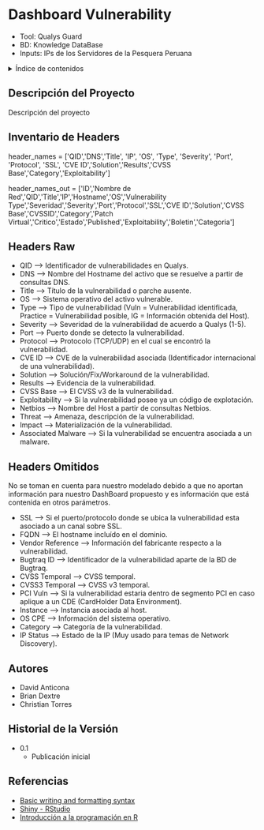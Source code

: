 # Dashboard Vulnerability

- Tool: Qualys Guard
- BD: Knowledge DataBase
- Inputs: IPs de los Servidores de la Pesquera Peruana

<!-- ÍNDICE DE CONTENIDOS -->
<details>
  <summary>Índice de contenidos</summary>
  <ol>
    <li><a href="#descripción-del-proyecto">Descripción del Proyecto</a></li>
    <li><a href="#inventario-de-headers">Inventario de Headers</a></li>
    <li><a href="#headers-raw">Headers Raw</a></li>
    <li><a href="#headers-omitidos">Headers Omitidos</a></li>
    <li><a href="#autores">Autores</a></li>
    <li><a href="#historial-de-la-versión">Historial de la Versión</a></li>
    <li><a href="#reconocimientos">Reconocimientos</a></li>
  </ol>
</details>

## Descripción del Proyecto
Descripción del proyecto

## Inventario de Headers

header_names = ['QID','DNS','Title', 'IP', 'OS', 'Type', 'Severity', 'Port', 'Protocol', 'SSL', 'CVE ID','Solution','Results','CVSS Base','Category','Exploitability']

header_names_out = ['ID','Nombre de Red','QID','Title','IP','Hostname','OS','Vulnerability Type','Severidad','Severity','Port','Protocol','SSL','CVE ID','Solution','CVSS Base','CVSSID','Category','Patch Virtual','Critico','Estado','Published','Exploitability','Boletin','Categoria']

## Headers Raw

- QID --> Identificador de vulnerabilidades en Qualys.
- DNS --> Nombre del Hostname del activo que se resuelve a partir de consultas DNS.
- Title --> Título de la vulnerabilidad o parche ausente.
- OS --> Sistema operativo del activo vulnerable.
- Type --> Tipo de vulnerabilidad (Vuln = Vulnerabilidad identificada, Practice = Vulnerabilidad posible, IG = Información obtenida del Host).
- Severity --> Severidad de la vulnerabilidad de acuerdo a Qualys (1-5).
- Port --> Puerto donde se detecto la vulnerabilidad.
- Protocol --> Protocolo (TCP/UDP) en el cual se encontró la vulnerabilidad.
- CVE ID --> CVE de la vulnerabilidad asociada (Identificador internacional de una vulnerabilidad).
- Solution --> Solución/Fix/Workaround de la vulnerabilidad.
- Results --> Evidencia de la vulnerabilidad.
- CVSS Base --> El CVSS v3 de la vulnerabilidad.
- Exploitability --> Si la vulnerabilidad posee ya un código de explotación.
- Netbios --> Nombre del Host a partir de consultas Netbios.
- Threat --> Amenaza, descripción de la vulnerabilidad.
- Impact --> Materialización de la vulnerabilidad.
- Associated Malware --> Si la vulnerabilidad se encuentra asociada a un malware.

## Headers Omitidos

No se toman en cuenta para nuestro modelado debido a que no aportan información para nuestro DashBoard propuesto y es información que está contenida en otros parámetros.

- SSL --> Si el puerto/protocolo donde se ubica la vulnerabilidad esta asociado a un canal sobre SSL.
- FQDN --> El hostname incluído en el dominio.
- Vendor Reference --> Información del fabricante respecto a la vulnerabilidad.
- Bugtraq ID --> Identificador de la vulnerabilidad aparte de la BD de Bugtraq.
- CVSS Temporal --> CVSS temporal.
- CVSS3 Temporal --> CVSS v3 temporal.
- PCI Vuln --> Si la vulnerabilidad estaria dentro de segmento PCI en caso aplique a un CDE (CardHolder Data Environment).
- Instance --> Instancia asociada al host.
- OS CPE --> Información del sistema operativo.
- Category --> Categoría de la vulnerabilidad.
- IP Status --> Estado de la IP (Muy usado para temas de Network Discovery).

## Autores

- David Anticona
- Brian Dextre
- Christian Torres

## Historial de la Versión

* 0.1
    * Publicación inicial

## Referencias

* [Basic writing and formatting syntax](https://docs.github.com/en/get-started/writing-on-github/getting-started-with-writing-and-formatting-on-github/basic-writing-and-formatting-syntax)
* [Shiny - RStudio](https://shiny.rstudio.com/tutorial/)
* [Introducción a la programación en R](https://rsanchezs.gitbooks.io/rprogramming/content/index.html)
